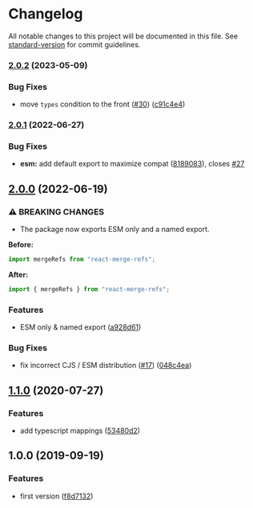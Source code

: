 # Changelog

All notable changes to this project will be documented in this file. See [standard-version](https://github.com/conventional-changelog/standard-version) for commit guidelines.

### [2.0.2](https://github.com/gregberge/react-merge-refs/compare/v2.0.1...v2.0.2) (2023-05-09)


### Bug Fixes

* move `types` condition to the front ([#30](https://github.com/gregberge/react-merge-refs/issues/30)) ([c91c4e4](https://github.com/gregberge/react-merge-refs/commit/c91c4e4fadb35b8994b740ee4198e8bbf162f7ea))

### [2.0.1](https://github.com/gregberge/react-merge-refs/compare/v2.0.0...v2.0.1) (2022-06-27)


### Bug Fixes

* **esm:** add default export to maximize compat ([8189083](https://github.com/gregberge/react-merge-refs/commit/8189083acaf7af0128d29620ec11b7d17ab1df91)), closes [#27](https://github.com/gregberge/react-merge-refs/issues/27)

## [2.0.0](https://github.com/gregberge/react-merge-refs/compare/v1.1.0...v2.0.0) (2022-06-19)


### ⚠ BREAKING CHANGES

* The package now exports ESM only and a named export.

**Before:**

```js
import mergeRefs from "react-merge-refs";
```

**After:**

```js
import { mergeRefs } from "react-merge-refs";
```

### Features

* ESM only & named export ([a928d61](https://github.com/gregberge/react-merge-refs/commit/a928d615336db847d90dbc303371ece8a2fb37f6))


### Bug Fixes

* fix incorrect CJS / ESM distribution ([#17](https://github.com/gregberge/react-merge-refs/issues/17)) ([048c4ea](https://github.com/gregberge/react-merge-refs/commit/048c4eaee5dd2b9d3b0d63a2c86cb5145ec81349))

## [1.1.0](https://github.com/gregberge/react-merge-refs/compare/v1.0.0...v1.1.0) (2020-07-27)


### Features

* add typescript mappings ([53480d2](https://github.com/gregberge/react-merge-refs/commit/53480d2a383e7f5f316f86418f1a3f5b1ee6166b))

## 1.0.0 (2019-09-19)

### Features

- first version ([f8d7132](https://github.com/gregberge/react-merge-refs/commit/f8d7132))
